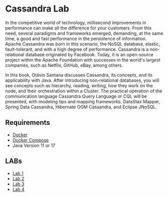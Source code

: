 # Cassandra Lab


In the competitive world of technology, millisecond improvements in performance can make all the difference for your customers. From this need, several paradigms and frameworks emerged, demanding, at the same time, a good and fast performance in the persistence of information. Apache Cassandra was born in this scenario, the NoSQL database, elastic, fault-tolerant, and with a high degree of performance. Cassandra is a non-relational database originated by Facebook. Today, it is an open-source project within the Apache Foundation with successes in the world's largest companies, such as Netflix, GitHub, eBay, among others.

In this book, Otávio Santana discusses Cassandra, its concepts, and its applicability with Java. After introducing non-relational databases, you will see concepts such as hierarchy, reading, writing, how they work on the node, and their orchestration within a Cluster. The practical operation of the communication language Cassandra Query Language or CQL will be presented, with modeling tips and mapping frameworks. DataStax Mapper, Spring Data Cassandra, Hibernate OGM Cassandra, and Eclipse JNoSQL.


## Requirements

* [Docker](https://docs.docker.com/engine/install/centos/)
* [Docker Compose](https://docs.docker.com/compose/install/)
* Java Version 11 or 17

## LABs

* [Lab 1](01-instalation.md)
* [Lab 2](02-cql.md)
* [Lab 3](03-cql-part-II.md)
* [Lab 4](04-try.md)
